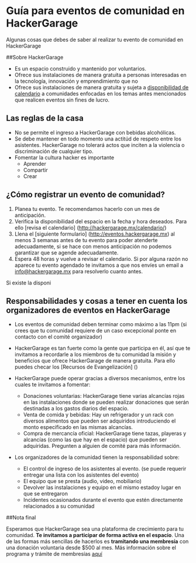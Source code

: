 # Guía para eventos de comunidad en HackerGarage
Algunas cosas que debes de saber al realizar tu evento de comunidad en HackerGarage

##Sobre HackerGarage

* Es un espacio construido y mantenido por voluntarios.
* Ofrece sus instalaciones de manera gratuita a personas interesadas en la tecnología, innovación y emprendimiento que no
* Ofrece sus instalaciones de manera gratuita y sujeta a [disponibilidad de calendario](http://hackergarage.mx/calendario/) a comunidades enfocadas en los temas antes mencionados que realicen eventos sin fines de lucro.


## Las reglas de la casa

* No se permite el ingreso a HackerGarage con bebidas alcohólicas.
* Se debe mantener en todo momento una actitúd de respeto entre los asistentes. HackerGarage no tolerará actos que inciten a la violencia o discriminación de cualquier tipo.
* Fomentar la cultura hacker es importante
  * Aprender
  * Compartir
  * Crear


## ¿Cómo registrar un evento de comunidad?

1. Planea tu evento. Te recomendamos hacerlo con un mes de anticipación.
2. Verifica la disponibilidad del espacio en la fecha y hora deseados. Para ello [revisa el calendario] (http://hackergarage.mx/calendario/)
3. Llena el [siguiente formulario] (http://eventos.hackergarage.mx) al menos 3 semanas antes de tu evento para poder atenderte adecuadamente, si se hace con menos anticipación no podemos garantizar que se agende adecuadamente.
4. Espera 48 horas y vuelve a revisar el calendario. Si por alguna razón no aparece tu evento agendado te invitamos a que nos envíes un email a info@hackergarage.mx para resolverlo cuanto antes. 

Si existe la disponi

## Responsabilidades y cosas a tener en cuenta los organizadores de eventos en HackerGarage

* Los eventos de comunidad deben terminar como máximo a las 11pm (si crees que tu comunidad requiere de un caso excepcional ponte en contacto con el comité organizador)
* HackerGarage es tan fuerte como la gente que participa en él, así que te invitamos a recordarle a los miembros de tu comunidad la misión y beneficios que ofrece HackerGarage de manera gratuita. Para ello puedes checar los [Recursos de Evangelización] ()
* HackerGarage puede operar gracias a diversos mecanismos, entre los cuales te invitamos a fomentar:
  *  Donaciones voluntarias: HackerGarage tiene varias alcancías rojas en las instalaciones donde se pueden realizar donaciones que serán destinadas a los gastos diarios del espacio.
  *  Venta de comida y bebidas: Hay un refrigerador y un rack con diversos alimentos que pueden ser adquiridos introduciendo el monto especificado en las mismas alcancías.
  *  Compra de mercancía oficial: HackerGarage tiene tazas, playeras y alcancías (como las que hay en el espacio) que pueden ser adquiridas. Pregunten a alguien de comité para más información.

* Los organizadores de la comunidad tienen la responsabilidad sobre:
  * El control de ingreso de los asistentes al evento. (se puede requerir entregar una lista con los asistentes del evento)
  * El equipo que se presta (audio, video, mobiliario)
  * Devolver las instalaciones y equipo en el mismo estadoy lugar en que se entregaron
  * Incidentes ocasionados durante el evento que estén directamente relacionados a su comunidad
  
##Nota final


Esperamos que HackerGarage sea una plataforma de crecimiento para tu comunidad. 
**Te invitamos a participar de forma activa en el espacio**. Una de las formas más sencillas de hacerlos es **tramitando una membresía** con una donación voluntaria desde $500 al mes. Más información sobre el programa y trámite de membresías [aquí](http://hackergarage.mx/membresias/)
  




